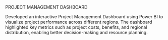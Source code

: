 PROJECT MANAGEMENT DASHBOARD

Developed an interactive Project Management Dashboard using Power BI to visualize project performance across different regions. 
The dashboard highlighted key metrics such as project costs, benefits, and regional distribution, enabling better decision-making and resource planning.
